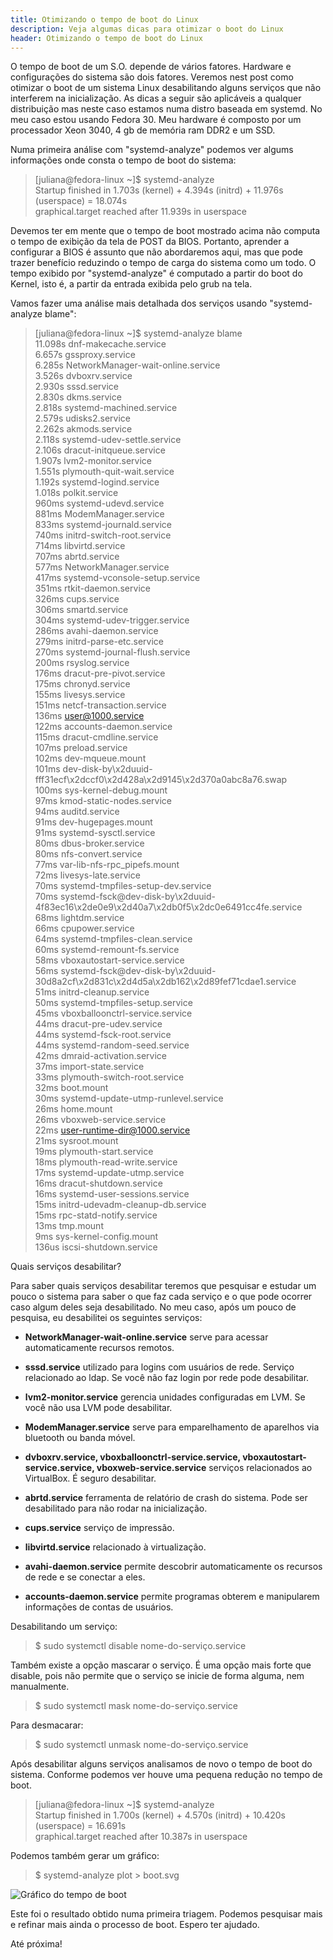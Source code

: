 ```yaml
---
title: Otimizando o tempo de boot do Linux
description: Veja algumas dicas para otimizar o boot do Linux
header: Otimizando o tempo de boot do Linux
---
```


O tempo de boot de um S.O. depende de vários fatores. Hardware e configurações do sistema são dois fatores.
Veremos nest post como otimizar o boot de um sistema Linux desabilitando alguns serviços que não interferem na inicialização.
As dicas a seguir são aplicáveis a qualquer distribuição mas neste caso estamos numa distro baseada em systemd. No meu caso estou usando Fedora 30. Meu hardware é composto por um processador Xeon 3040, 4 gb de memória ram DDR2 e um SSD.

Numa primeira análise com "systemd-analyze" podemos ver algums informações onde consta o tempo de boot do sistema:

> [juliana@fedora-linux ~]$ systemd-analyze  
Startup finished in 1.703s (kernel) + 4.394s (initrd) + 11.976s (userspace) = 18.074s  
graphical.target reached after 11.939s in userspace  

Devemos ter em mente que o tempo de boot mostrado acima não computa o tempo de exibição da tela de POST da BIOS. Portanto, aprender a configurar a BIOS é assunto que não abordaremos aqui, mas que pode trazer benefício reduzindo o tempo de carga do sistema como um todo.
O tempo exibido por "systemd-analyze" é computado a partir do boot do Kernel, isto é, a partir da entrada exibida pelo grub na tela.

Vamos fazer uma análise mais detalhada dos serviços usando "systemd-analyze blame":

> [juliana@fedora-linux ~]$ systemd-analyze blame  
        11.098s dnf-makecache.service  
          6.657s gssproxy.service  
          6.285s NetworkManager-wait-online.service  
          3.526s dvboxrv.service  
          2.930s sssd.service  
          2.830s dkms.service  
          2.818s systemd-machined.service  
          2.579s udisks2.service  
          2.262s akmods.service  
          2.118s systemd-udev-settle.service  
          2.106s dracut-initqueue.service  
          1.907s lvm2-monitor.service  
          1.551s plymouth-quit-wait.service  
          1.192s systemd-logind.service  
          1.018s polkit.service  
           960ms systemd-udevd.service  
           881ms ModemManager.service  
           833ms systemd-journald.service  
           740ms initrd-switch-root.service  
           714ms libvirtd.service  
           707ms abrtd.service  
           577ms NetworkManager.service  
           417ms systemd-vconsole-setup.service  
           351ms rtkit-daemon.service  
           326ms cups.service  
           306ms smartd.service  
           304ms systemd-udev-trigger.service  
           286ms avahi-daemon.service  
           279ms initrd-parse-etc.service  
           270ms systemd-journal-flush.service  
           200ms rsyslog.service  
           176ms dracut-pre-pivot.service  
           175ms chronyd.service  
           155ms livesys.service  
           151ms netcf-transaction.service  
           136ms user@1000.service  
           122ms accounts-daemon.service  
           115ms dracut-cmdline.service  
           107ms preload.service  
           102ms dev-mqueue.mount  
           101ms dev-disk-by\x2duuid-fff31ecf\x2dccf0\x2d428a\x2d9145\x2d370a0abc8a76.swap  
           100ms sys-kernel-debug.mount  
            97ms kmod-static-nodes.service  
            94ms auditd.service  
            91ms dev-hugepages.mount  
            91ms systemd-sysctl.service  
            80ms dbus-broker.service  
            80ms nfs-convert.service  
            77ms var-lib-nfs-rpc_pipefs.mount  
            72ms livesys-late.service  
            70ms systemd-tmpfiles-setup-dev.service  
            70ms systemd-fsck@dev-disk-by\x2duuid-4f83ec16\x2de0e9\x2d40a7\x2db0f5\x2dc0e6491cc4fe.service  
            68ms lightdm.service  
            66ms cpupower.service  
            64ms systemd-tmpfiles-clean.service  
            60ms systemd-remount-fs.service  
            58ms vboxautostart-service.service  
            56ms systemd-fsck@dev-disk-by\x2duuid-30d8a2cf\x2d831c\x2d4d5a\x2db162\x2d89fef71cdae1.service  
            51ms initrd-cleanup.service  
            50ms systemd-tmpfiles-setup.service  
            45ms vboxballoonctrl-service.service  
            44ms dracut-pre-udev.service  
            44ms systemd-fsck-root.service  
            44ms systemd-random-seed.service  
            42ms dmraid-activation.service  
            37ms import-state.service  
            33ms plymouth-switch-root.service  
            32ms boot.mount  
            30ms systemd-update-utmp-runlevel.service  
            26ms home.mount  
            26ms vboxweb-service.service  
            22ms user-runtime-dir@1000.service  
            21ms sysroot.mount  
            19ms plymouth-start.service  
            18ms plymouth-read-write.service  
            17ms systemd-update-utmp.service  
            16ms dracut-shutdown.service  
            16ms systemd-user-sessions.service  
            15ms initrd-udevadm-cleanup-db.service  
            15ms rpc-statd-notify.service  
            13ms tmp.mount  
             9ms sys-kernel-config.mount  
           136us iscsi-shutdown.service  


Quais serviços desabilitar?

Para saber quais serviços desabilitar teremos que pesquisar e estudar um pouco o sistema para saber o que faz cada serviço e o que pode ocorrer caso algum deles seja desabilitado. No meu caso, após um pouco de pesquisa, eu desabilitei os seguintes serviços:


  * **NetworkManager-wait-online.service** serve para acessar automaticamente recursos remotos.


  * **sssd.service** utilizado para logins com usuários de rede. Serviço relacionado ao ldap. Se você não faz login por rede pode desabilitar.


  * **lvm2-monitor.service** gerencia unidades configuradas em LVM. Se você não usa LVM pode desabilitar.



  * **ModemManager.service** serve para emparelhamento de aparelhos via bluetooth ou banda móvel.


  * **dvboxrv.service, vboxballoonctrl-service.service, vboxautostart-service.service, vboxweb-service.service** serviços relacionados ao VirtualBox. É seguro desabilitar.



  * **abrtd.service** ferramenta de relatório de crash do sistema. Pode ser desabilitado para não rodar na inicialização.  

  * **cups.service** serviço de impressão.

  * **libvirtd.service** relacionado à virtualização.


  * **avahi-daemon.service** permite descobrir automaticamente os recursos de rede e se conectar a eles.


  * **accounts-daemon.service** permite programas obterem e manipularem informações de contas de usuários.

Desabilitando um serviço:

> $ sudo systemctl disable nome-do-serviço.service

Também existe a opção mascarar o serviço. É uma opção mais forte que disable, pois não permite que o serviço se inicie de forma alguma, nem manualmente.

> $ sudo systemctl mask nome-do-serviço.service 

Para desmacarar:

> $ sudo systemctl unmask nome-do-serviço.service 

Após desabilitar alguns serviços analisamos de novo o tempo de boot do sistema. Conforme podemos ver houve uma pequena redução no tempo de boot.

> [juliana@fedora-linux ~]$ systemd-analyze  
Startup finished in 1.700s (kernel) + 4.570s (initrd) + 10.420s (userspace) = 16.691s  
graphical.target reached after 10.387s in userspace  

Podemos também gerar um gráfico:  

> $ systemd-analyze plot > boot.svg  

![Gráfico do tempo de boot](https://raw.githubusercontent.com/linuxnocafe/linuxnocafe.github.io/master/img/tempo-boot-linux.png)

Este foi o resultado obtido numa primeira triagem. Podemos pesquisar mais e refinar mais ainda o processo de boot.
Espero ter ajudado.

Até próxima!
